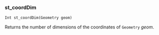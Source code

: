 ### st_coordDim
`Int st_coordDim(Geometry geom)`

Returns the number of dimensions of the coordinates of `Geometry` _geom_.